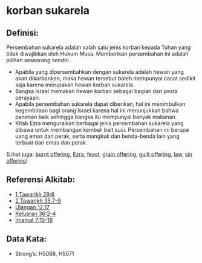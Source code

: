 # korban sukarela

## Definisi:

Persembahan sukarela adalah salah satu jenis korban kepada Tuhan yang tidak diwajibkan oleh Hukum Musa. Memberikan persembahan ini adalah pilihan seseorang sendiri.

* Apabila yang dipersembahkan dengan sukarela adalah hewan yang akan dikorbankan, maka hewan tersebut boleh mempunyai cacat sedikit saja karena merupakan hewan korban sukarela.
* Bangsa Israel memakan hewan korban sebagai bagian dari pesta perayaan.
* Apabila persembahan sukarela dapat diberikan, hal ini menimbulkan kegembiraan bagi orang Israel karena hal ini menunjukkan bahwa panenan baik sehingga bangsa itu mempunyai banyak makanan.
* Kitab Ezra menguraikan berbagai jenis persembahan sukarela yang dibawa untuk membangun kembali bait suci. Persembahan ini berupa uang emas dan perak, serta mangkuk dan benda-benda lain yang terbuat dari emas dan perak.

(Lihat juga: [burnt offering](../other/burntoffering.md), [Ezra](../names/ezra.md), [feast](../other/feast.md), [grain offering](../other/grainoffering.md), [guilt offering](../other/guiltoffering.md), [law](../kt/lawofmoses.md), [sin offering](../other/sinoffering.md))

## Referensi Alkitab:

* [1 Tawarikh 29:6](rc://en/tn/help/1ch/29/06)
* [2 Tawarikh 35:7-9](rc://en/tn/help/2ch/35/07)
* [Ulangan 12:17](rc://en/tn/help/deu/12/17)
* [Keluaran 36:2-4](rc://en/tn/help/exo/36/02)
* [Imamat 7:15-16](rc://en/tn/help/lev/07/15)

## Data Kata:

* Strong’s: H5068, H5071
